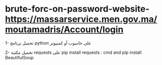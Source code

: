 # brute-forc-on-password-website-https://massarservice.men.gov.ma/moutamadris/Account/login


1- تحميل برنامج python على حاسوب أو كمبيوتر

2- تحميل مكتبة requests على pip install requests : cmd and pip install BeautifulSoup
